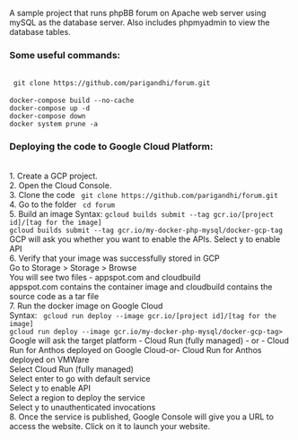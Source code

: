 A sample project that runs phpBB forum on Apache web server using mySQL as the database server. Also includes phpmyadmin to view the database tables.  <br/>

<h3>Some useful commands:</h3><br/>
  <code> git clone https://github.com/parigandhi/forum.git  </code><br/><br/>
  <code>docker-compose build --no-cache </code> <br/>
  <code>docker-compose up -d  </code><br/>
  <code>docker-compose down  </code><br/>
  <code>docker system prune -a </code><br/>

<h3>Deploying the code to Google Cloud Platform:</h3><br/>
 1. Create a GCP project.<br/>
 2. Open the Cloud Console.<br/>
 3. Clone the code
 <code> git clone https://github.com/parigandhi/forum.git  </code><br/>
 4. Go to the folder
  <code> cd forum</code><br/>
 5. Build an image
  Syntax: <code>gcloud builds submit --tag gcr.io/[project id]/[tag for the image]</code><br/>
	<code>gcloud builds submit --tag gcr.io/my-docker-php-mysql/docker-gcp-tag</code><br/>  
  GCP will ask you whether you want to enable the APIs. Select y to enable API<br/>
 6. Verify that your image was successfully stored in GCP <br/>
 Go to Storage > Storage > Browse <br/>
 You will see two files - appspot.com and cloudbuild <br/>
 appspot.com contains the container image and cloudbuild contains the source code as a tar file <br/>
 7. Run the docker image on Google Cloud <br/>
 Syntax: <code> gcloud run deploy --image gcr.io/[project id]/[tag for the image]</code><br/>
<code>gcloud run deploy --image gcr.io/my-docker-php-mysql/docker-gcp-tag></code><br/>
Google will  ask the target platform - Cloud Run (fully managed) - or - Cloud Run for Anthos deployed on Google Cloud-or- Cloud Run for Anthos deployed on VMWare<br/>
Select Cloud Run (fully managed) <br/>
Select enter to go with default service<br/>
Select y to enable API<br/>
Select a region to deploy the service<br/>
Select y to unauthenticated invocations<br/>
8. Once the service is published, Google Console will give you a URL to access the website. Click on it to launch your website.
